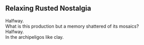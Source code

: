 Relaxing Rusted Nostalgia
-------------------------
Halfway.  
What is this production but a memory shattered of its mosaics?  
Halfway.  
In the archipeligos like clay.  
